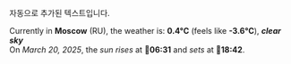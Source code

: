 
자동으로 추가된 텍스트입니다.

<!--START_SECTION:weather:moscow-->
Currently in **Moscow** (RU), the weather is: **0.4°C** (feels like **-3.6°C**), ***clear sky***<br/>
On *March 20, 2025*, the *sun rises* at 🌅**06:31** and *sets* at 🌇**18:42**.
<!--END_SECTION:weather-->
